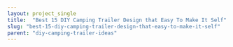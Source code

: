 ```yaml
---
layout: project_single
title:  "Best 15 DIY Camping Trailer Design that Easy To Make It Self"
slug: "best-15-diy-camping-trailer-design-that-easy-to-make-it-self"
parent: "diy-camping-trailer-ideas"
---
```

 